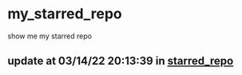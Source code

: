 # my_starred_repo
show me my starred repo

update at 03/14/22 20:13:39 in [starred_repo](./index.html)
---

